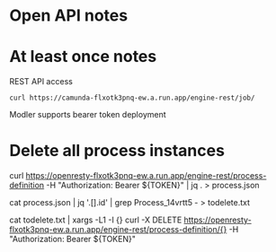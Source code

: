 
# Open API notes



# At least once notes

REST API access

    curl https://camunda-flxotk3pnq-ew.a.run.app/engine-rest/job/

Modler supports bearer token deployment

# Delete all process instances

curl https://openresty-flxotk3pnq-ew.a.run.app/engine-rest/process-definition -H "Authorization: Bearer ${TOKEN}" | jq . > process.json

cat process.json | jq '.[].id' | grep Process_14vrtt5 - > todelete.txt

cat todelete.txt | xargs -L1 -I {} curl -X DELETE https://openresty-flxotk3pnq-ew.a.run.app/engine-rest/process-definition/{} -H "Authorization: Bearer ${TOKEN}"

